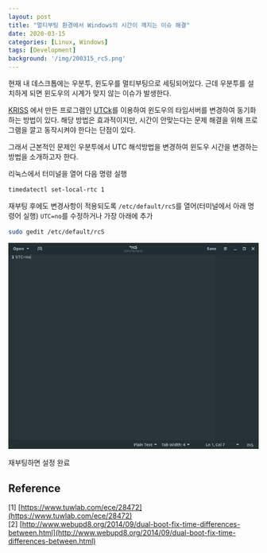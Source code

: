 ```yaml
---
layout: post
title: "멀티부팅 환경에서 Windows의 시간이 깨지는 이슈 해결"
date: 2020-03-15
categories: [Linux, Windows]
tags: [Development]
background: '/img/200315_rcS.png'
---
```


현재 내 데스크톱에는 우분투, 윈도우를 멀티부팅으로 세팅되어있다. 
근데 우분투를 설치하게 되면 윈도우의 시계가 맞지 않는 이슈가 발생한다.

[KRISS](https://www.kriss.re.kr/index.do) 에서 만든 프로그램인 [UTCk](https://www.kriss.re.kr/standard/view.do?pg=standard_set_01)를 이용하여 윈도우의 타임서버를 변경하여 동기화 하는 방법이 있다.
해당 방법은 효과적이지만, 시간이 안맞는다는 문제 해결을 위해 프로그램을 깔고 동작시켜야 한다는 단점이 있다.

그래서 근본적인 문제인 우분투에서 UTC 해석방법을 변경하여 윈도우 시간을 변경하는 방법을 소개하고자 한다.

리눅스에서 터미널을 열어 다음 명령 실행

```bash
timedatectl set-local-rtc 1
```

재부팅 후에도 변경사항이 적용되도록 `/etc/default/rcS`를 열어(터미널에서 아래 명령어 실행) `UTC=no`를 수정하거나 가장 아래에 추가

```bash
sudo gedit /etc/default/rcS
```

![/etc/default/rcS](/img/200315_rcS.png)

재부팅하면 설정 완료

## Reference
[1] [https://www.tuwlab.com/ece/28472](https://www.tuwlab.com/ece/28472)  
[2] [http://www.webupd8.org/2014/09/dual-boot-fix-time-differences-between.html](http://www.webupd8.org/2014/09/dual-boot-fix-time-differences-between.html)